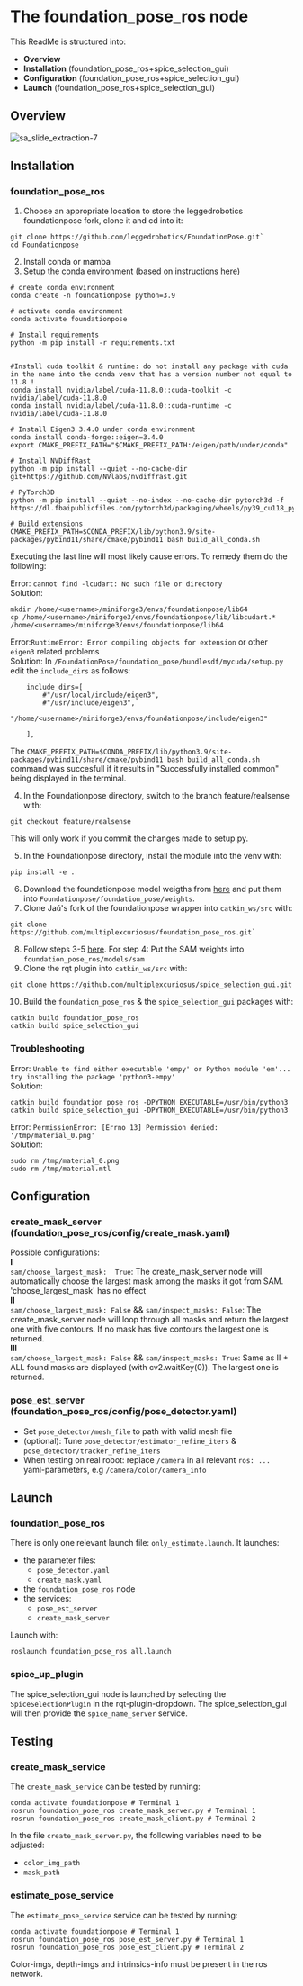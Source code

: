 # The foundation_pose_ros node
This ReadMe is structured into:
* **Overview** 
* **Installation** (foundation_pose_ros+spice_selection_gui)
* **Configuration** (foundation_pose_ros+spice_selection_gui)
* **Launch** (foundation_pose_ros+spice_selection_gui)


## Overview
![sa_slide_extraction-7](https://github.com/user-attachments/assets/c232ff90-586b-401d-b2fb-4ca687f82a6d)
## Installation
### foundation_pose_ros  

1. Choose an appropriate location to store the leggedrobotics foundationpose fork, clone it and cd into it:
```
git clone https://github.com/leggedrobotics/FoundationPose.git`
cd Foundationpose
```
2. Install conda or mamba  
3. Setup the conda environment (based on instructions [here](https://github.com/leggedrobotics/foundation_pose_ros))
```
# create conda environment
conda create -n foundationpose python=3.9 

# activate conda environment
conda activate foundationpose

# Install requirements
python -m pip install -r requirements.txt


#Install cuda toolkit & runtime: do not install any package with cuda in the name into the conda venv that has a version number not equal to 11.8 !
conda install nvidia/label/cuda-11.8.0::cuda-toolkit -c nvidia/label/cuda-11.8.0
conda install nvidia/label/cuda-11.8.0::cuda-runtime -c nvidia/label/cuda-11.8.0

# Install Eigen3 3.4.0 under conda environment
conda install conda-forge::eigen=3.4.0
export CMAKE_PREFIX_PATH="$CMAKE_PREFIX_PATH:/eigen/path/under/conda"

# Install NVDiffRast
python -m pip install --quiet --no-cache-dir git+https://github.com/NVlabs/nvdiffrast.git

# PyTorch3D
python -m pip install --quiet --no-index --no-cache-dir pytorch3d -f https://dl.fbaipublicfiles.com/pytorch3d/packaging/wheels/py39_cu118_pyt200/download.html

# Build extensions
CMAKE_PREFIX_PATH=$CONDA_PREFIX/lib/python3.9/site-packages/pybind11/share/cmake/pybind11 bash build_all_conda.sh
 ```

Executing the last line will most likely cause errors. To remedy them do the following:  

Error: `cannot find -lcudart: No such file or directory`  
Solution:  
```
mkdir /home/<username>/miniforge3/envs/foundationpose/lib64
cp /home/<username>/miniforge3/envs/foundationpose/lib/libcudart.* /home/<username>/miniforge3/envs/foundationpose/lib64 
```

Error:`RuntimeError: Error compiling objects for extension` or other `eigen3` related problems  
Solution: 
In `/FoundationPose/foundation_pose/bundlesdf/mycuda/setup.py` edit the `include_dirs` as follows:
```
    include_dirs=[
        #"/usr/local/include/eigen3",
        #"/usr/include/eigen3",
        "/home/<username>/miniforge3/envs/foundationpose/include/eigen3"

    ],
```
The `CMAKE_PREFIX_PATH=$CONDA_PREFIX/lib/python3.9/site-packages/pybind11/share/cmake/pybind11 bash build_all_conda.sh` command was succesfull if it results in 
"Successfully installed common" being displayed in the terminal.

4. In the Foundationpose directory, switch to the branch feature/realsense  with:
```
git checkout feature/realsense
```
This will only work if you commit the changes made to setup.py.  

5. In the Foundationpose directory, install the module into the venv with: 
```
pip install -e .
```
6. Download the foundationpose model weigths from [here](https://drive.google.com/drive/folders/1DFezOAD0oD1BblsXVxqDsl8fj0qzB82i) and put them into `Foundationpose/foundation_pose/weights`.
7. Clone Jaú's fork of the foundationpose wrapper into `catkin_ws/src` with:
```
git clone https://github.com/multiplexcuriosus/foundation_pose_ros.git`
```
8. Follow steps 3-5 [here](https://github.com/leggedrobotics/foundation_pose_ros). For step 4: Put the SAM weights into `foundation_pose_ros/models/sam`
9. Clone the rqt plugin into `catkin_ws/src` with:
```
git clone https://github.com/multiplexcuriosus/spice_selection_gui.git
```
10. Build the `foundation_pose_ros` & the `spice_selection_gui` packages with:
```
catkin build foundation_pose_ros
catkin build spice_selection_gui
```  
### Troubleshooting 
Error: `Unable to find either executable 'empy' or Python module 'em'...  try installing the package 'python3-empy'`   
Solution:  
```
catkin build foundation_pose_ros -DPYTHON_EXECUTABLE=/usr/bin/python3
catkin build spice_selection_gui -DPYTHON_EXECUTABLE=/usr/bin/python3
```  
Error: `PermissionError: [Errno 13] Permission denied: '/tmp/material_0.png'`  
Solution:  
```
sudo rm /tmp/material_0.png
sudo rm /tmp/material.mtl
```

## Configuration
### create_mask_server (foundation_pose_ros/config/create_mask.yaml) ###  
Possible configurations:  
**I**     
`sam/choose_largest_mask:  True`: The create_mask_server node will automatically choose the largest mask among the masks it got from SAM. 'choose_largest_mask' has no effect  
**II**     
`sam/choose_largest_mask: False` && `sam/inspect_masks: False`: The create_mask_server node will loop through all masks and return the largest one with five contours. If no mask has five contours the largest one is returned.  
**III**   
`sam/choose_largest_mask: False` && `sam/inspect_masks: True`: Same as II + ALL found masks are displayed (with cv2.waitKey(0)). The largest one is returned.
### pose_est_server (foundation_pose_ros/config/pose_detector.yaml)
* Set `pose_detector/mesh_file` to path with valid mesh file
* (optional): Tune `pose_detector/estimator_refine_iters` & `pose_detector/tracker_refine_iters`
* When testing on real robot: replace `/camera` in all relevant `ros: ...` yaml-parameters, e.g `/camera/color/camera_info`

## Launch
### foundation_pose_ros
There is only one relevant launch file: `only_estimate.launch`. It launches:
* the parameter files:  
  * `pose_detector.yaml`
  * `create_mask.yaml`  
* the `foundation_pose_ros` node
* the services:  
  * `pose_est_server` 
  * `create_mask_server`   

Launch with:
```
roslaunch foundation_pose_ros all.launch
```
### spice_up_plugin
The spice_selection_gui node is launched by selecting the `SpiceSelectionPlugin` in the rqt-plugin-dropdown. The spice_selection_gui will then provide the `spice_name_server` service.

## Testing
### create_mask_service
The `create_mask_service` can be tested by running:  
```
conda activate foundationpose # Terminal 1
rosrun foundation_pose_ros create_mask_server.py # Terminal 1
rosrun foundation_pose_ros create_mask_client.py # Terminal 2
```
In the file `create_mask_server.py`, the following variables need to be adjusted:  
* `color_img_path`
* `mask_path`

### estimate_pose_service

The `estimate_pose_service` service can be tested by running:  
```
conda activate foundationpose # Terminal 1
rosrun foundation_pose_ros pose_est_server.py # Terminal 1
rosrun foundation_pose_ros pose_est_client.py # Terminal 2
```
Color-imgs, depth-imgs and intrinsics-info must be present in the ros network.




